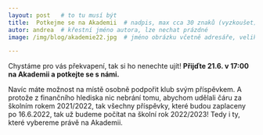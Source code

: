 ```yaml
---
layout: post   # to tu musí být
title:  Potkejme se na Akademii  # nadpis, max cca 30 znaků (vyzkoušet)
autor: andrea  # křestní jméno autora, lze nechat prázdné
image: /img/blog/akademie22.jpg  # jméno obrázku včetně adresáře, velikost 900x600

---
```

Chystáme pro vás překvapení, tak si ho nenechte ujít!
**Přijďte 21.6. v 17:00 na Akademii a potkejte se s námi.**
<!--vice-->

Navíc máte možnost na místě osobně podpořit klub svým příspěvkem. A protože z finančního hlediska nic nebrání tomu, abychom udělali čáru za školním rokem 2021/2022,
tak všechny příspěvky, které budou zaplaceny po 16.6.2022, tak už budeme počítat na školní rok 2022/2023! Tedy i ty, které vybereme právě na Akademii.

